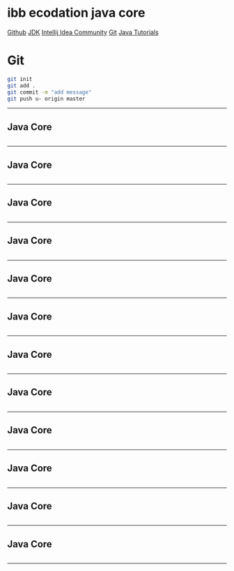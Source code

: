 # ibb ecodation java core
[Github](https://github.com/salihozzcelik/ibb_javacore.git)
[JDK](https://www.oracle.com/tr/java/technologies/downloads/#jdk23-windows)
[Intellij Idea Community](https://www.jetbrains.com/idea/download/?section=windows)
[Git](https://git-scm.com/downloads)
[Java Tutorials](https://www.w3schools.com/java/default.asp)

# Git
```sh
git init
git add .
git commit -m "add message"
git push u- origin master
```
---

## Java Core 

```sh

```
___

## Java Core

```sh

```
___

## Java Core

```sh

```
___

## Java Core

```sh

```
___

## Java Core

```sh

```
___

## Java Core

```sh

```
___

## Java Core

```sh

```
___

## Java Core

```sh

```
___

## Java Core

```sh

```
___

## Java Core

```sh

```
___

## Java Core

```sh

```
___

## Java Core

```sh

```
___
